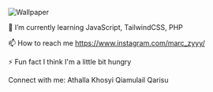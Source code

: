 ![Wallpaper](https://images7.alphacoders.com/133/1337390.png)

🌱 I’m currently learning JavaScript, TailwindCSS, PHP

📫 How to reach me https://www.instagram.com/marc_zyyy/

⚡ Fun fact I think I'm a little bit hungry

Connect with me:
Athalla Khosyi Qiamulail Qarisu

